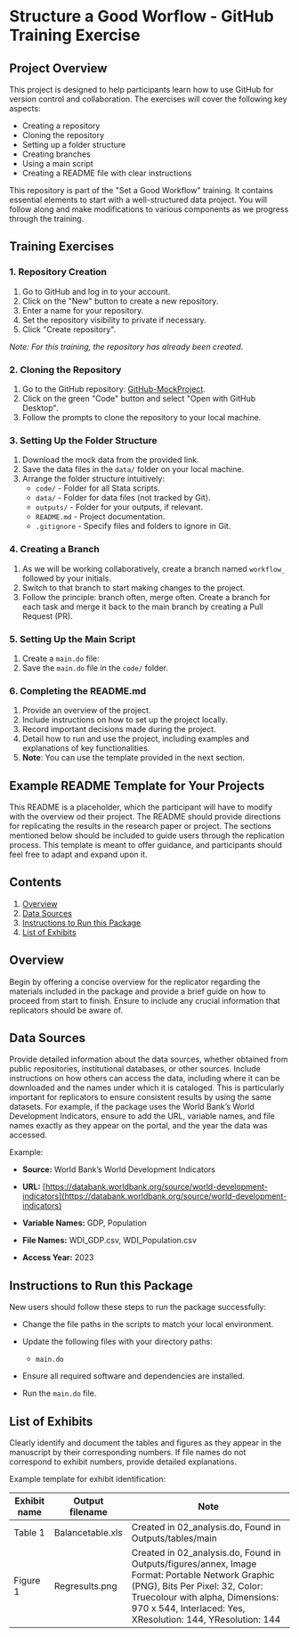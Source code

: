 
# Structure a Good Worflow - GitHub Training Exercise

## Project Overview

This project is designed to help participants learn how to use GitHub for version control and collaboration. The exercises will cover the following key aspects:
- Creating a repository
- Cloning the repository
- Setting up a folder structure
- Creating branches
- Using a main script
- Creating a README file with clear instructions

This repository is part of the "Set a Good Workflow" training. It contains essential elements to start with a well-structured data project. You will follow along and make modifications to various components as we progress through the training.

## Training Exercises

### 1. Repository Creation
1. Go to GitHub and log in to your account.
2. Click on the "New" button to create a new repository.
3. Enter a name for your repository.
4. Set the repository visibility to private if necessary.
5. Click "Create repository".

*Note: For this training, the repository has already been created.*

### 2. Cloning the Repository
1. Go to the GitHub repository: [GitHub-MockProject](https://github.com/dime-wb-trainings/GitHub-MockProject).
2. Click on the green "Code" button and select "Open with GitHub Desktop".
3. Follow the prompts to clone the repository to your local machine.

### 3. Setting Up the Folder Structure
1. Download the mock data from the provided link.
2. Save the data files in the `data/` folder on your local machine.
3. Arrange the folder structure intuitively:
    - `code/` - Folder for all Stata scripts.
    - `data/` - Folder for data files (not tracked by Git).
    - `outputs/` - Folder for your outputs, if relevant.
    - `README.md` - Project documentation.
    - `.gitignore` - Specify files and folders to ignore in Git.

### 4. Creating a Branch
1. As we will be working collaboratively, create a branch named `workflow_` followed by your initials.
2. Switch to that branch to start making changes to the project.
3. Follow the principle: branch often, merge often. Create a branch for each task and merge it back to the main branch by creating a Pull Request (PR).

### 5. Setting Up the Main Script
1. Create a `main.do` file:
2. Save the `main.do` file in the `code/` folder.

### 6. Completing the README.md
1. Provide an overview of the project.
2. Include instructions on how to set up the project locally.
3. Record important decisions made during the project.
4. Detail how to run and use the project, including examples and explanations of key functionalities.
5. **Note**: You can use the template provided in the next section. 

## Example README Template for Your Projects

This README is a placeholder, which the participant will have to modify with the overview od their project. The README should provide directions for replicating the results in the research paper or project. The sections mentioned below should be included to guide users through the replication process. This template is meant to offer guidance, and participants should feel free to adapt and expand upon it.

## Contents

1. [Overview](#overview)
2. [Data Sources](#data-sources)
3. [Instructions to Run this Package](#instructions-to-run-this-package)
4. [List of Exhibits](#list-of-exhibits)

## Overview

Begin by offering a concise overview for the replicator regarding the materials included in the package and provide a brief guide on how to proceed from start to finish. Ensure to include any crucial information that replicators should be aware of.


## Data Sources

Provide detailed information about the data sources, whether obtained from public repositories, institutional databases, or other sources. Include instructions on how others can access the data, including where it can be downloaded and the names under which it is cataloged. This is particularly important for replicators to ensure consistent results by using the same datasets. For example, if the package uses the World Bank’s World Development Indicators, ensure to add the URL, variable names, and file names exactly as they appear on the portal, and the year the data was accessed.

Example:

- **Source:** World Bank’s World Development Indicators

- **URL:** [https://databank.worldbank.org/source/world-development-indicators](https://databank.worldbank.org/source/world-development-indicators)

- **Variable Names:** GDP, Population

- **File Names:** WDI_GDP.csv, WDI_Population.csv

- **Access Year:** 2023

## Instructions to Run this Package

New users should follow these steps to run the package successfully:
- Change the file paths in the scripts to match your local environment.
- Update the following files with your directory paths:

  - `main.do`
- Ensure all required software and dependencies are installed.

- Run the `main.do` file.

## List of Exhibits

Clearly identify and document the tables and figures as they appear in the manuscript by their corresponding numbers. If file names do not correspond to exhibit numbers, provide detailed explanations.

Example template for exhibit identification:

| Exhibit name | Output filename | Note |
|--------------|-----------------|------|
| Table 1      | Balancetable.xls | Created in 02_analysis.do, Found in Outputs/tables/main |
| Figure 1     | Regresults.png   | Created in 02_analysis.do, Found in Outputs/figures/annex, Image Format: Portable Network Graphic (PNG), Bits Per Pixel: 32, Color: Truecolour with alpha, Dimensions: 970 x 544, Interlaced: Yes, XResolution: 144, YResolution: 144 |
